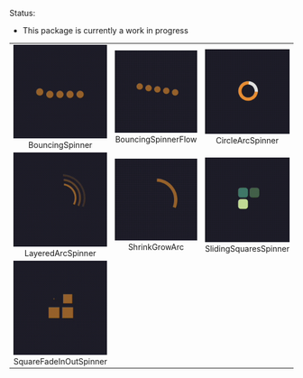 Status:
- This package is currently a work in progress

| | | |
|:-------------------------:|:-------------------------:|:-------------------------:|
|![](https://github.com/BradAngliss/LoadingSpinners/blob/master/Readme%20Assets/bouncing_spinner.gif) BouncingSpinner|![](https://github.com/BradAngliss/LoadingSpinners/blob/master/Readme%20Assets/bouncing_spinner_flow.gif)BouncingSpinnerFlow|![](https://github.com/BradAngliss/LoadingSpinners/blob/master/Readme%20Assets/circle_arc_spinner.gif) CircleArcSpinner|
|![](https://github.com/BradAngliss/LoadingSpinners/blob/master/Readme%20Assets/layered_arc_spinner.gif) LayeredArcSpinner|![](https://github.com/BradAngliss/LoadingSpinners/blob/master/Readme%20Assets/shrink_grow_arc.gif) ShrinkGrowArc|![](https://github.com/BradAngliss/LoadingSpinners/blob/master/Readme%20Assets/sliding_sqares_spinner.gif) SlidingSquaresSpinner|
|![](https://github.com/BradAngliss/LoadingSpinners/blob/master/Readme%20Assets/square_fade_in_out_spinner.gif) SquareFadeInOutSpinner|

